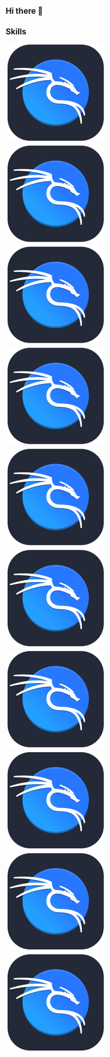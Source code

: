 ## Hi there 👋

<!--
**z4yt0s/z4yt0s** is a ✨ _special_ ✨ repository because its `README.md` (this file) appears on your GitHub profile.

Here are some ideas to get you started:

- 🔭 I’m currently working on ...
- 🌱 I’m currently learning ...
- 👯 I’m looking to collaborate on ...
- 🤔 I’m looking for help with ...
- 💬 Ask me about ...
- 📫 How to reach me: ...
- 😄 Pronouns: ...
- ⚡ Fun fact: ...
-->

## Skills
<img src="./img/kali.png" style="display:inline-block; margin:5px;">
<img src="./img/kali.png" style="display:inline-block; margin:5px;">
<img src="./img/kali.png" style="display:inline-block; margin:5px;">
<img src="./img/kali.png" style="display:inline-block; margin:5px;">
<img src="./img/kali.png" style="display:inline-block; margin:5px;">
<img src="./img/kali.png" style="display:inline-block; margin:5px;">
<img src="./img/kali.png" style="display:inline-block; margin:5px;">
<img src="./img/kali.png" style="display:inline-block; margin:5px;">
<img src="./img/kali.png" style="display:inline-block; margin:5px;">
<img src="./img/kali.png" style="display:inline-block; margin:5px;">
